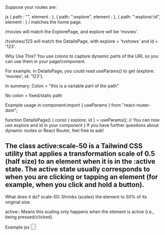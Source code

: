 Suppose your routes are:

js
{
  path : "",
  element : <Home />
},
{
  path: ":explore",
  element : <ExplorePage />
},
{
  path: ":explore/:id",
  element : <DetailsPage />
}
/ matches the home page.

/movies will match the ExplorePage, and explore will be 'movies'.

/tvshows/123 will match the DetailsPage, with explore = 'tvshows' and id = '123'.

Why Use This?
You use colons to capture dynamic parts of the URL so you can use them in your page/component.

For example, in DetailsPage, you could read useParams() to get {explore: 'movies', id: '123'}.

In summary:
Colon = "this is a variable part of the path"

No colon = fixed/static path

Example usage in component:import { useParams } from "react-router-dom";

function DetailsPage() {
  const { explore, id } = useParams();
  // You can now use explore and id in your component
}
If you have further questions about dynamic routes or React Router, feel free to ask!



## The class active:scale-50 is a Tailwind CSS utility that applies a transformation scale of 0.5 (half size) to an element when it is in the :active state. The active state usually corresponds to when you are clicking or tapping an element (for example, when you click and hold a button).

What does it do?
scale-50: Shrinks (scales) the element to 50% of its original size.

active:: Means this scaling only happens when the element is active (i.e., being pressed/clicked).

Example
jsx
<button className="active:scale-50 transition">